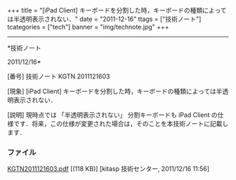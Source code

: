 ﻿+++
title = "[iPad Client] キーボードを分割した時，キーボードの種類によっては半透明表示されない．"
date = "2011-12-16"
ttags = ["技術ノート"]
tcategories = ["tech"]
banner = "img/technote.jpg"
+++

-----------------------------------------------------------------------------------------------------------------------------

*技術ノート

2011/12/16*


[番号]
技術ノート KGTN 2011121603

[現象]
[iPad Client]
キーボードを分割した時，キーボードの種類によっては半透明表示されない．

[説明]
現時点では 「半透明表示されない」 分割キーボードも iPad Client
の仕様です．将来，この仕様が変更された場合は，そのことを本技術ノートに記載します．


### ファイル

 
 


[KGTN2011121603.pdf](http://techreport.kitasp.net/attachments/download/759/KGTN2011121603.pdf)
 [(118 KB)] [kitasp 技術センター, 2011/12/16
11:56]


 


 

